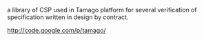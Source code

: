 a library of CSP used in Tamago platform for several verification of specification written in design by contract.

http://code.google.com/p/tamago/